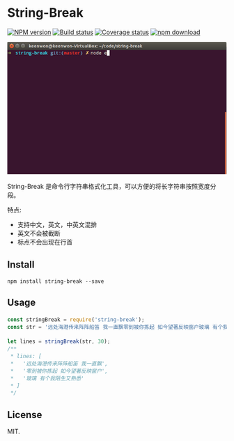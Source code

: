 # String-Break

[![NPM version][npm-image]][npm-url]
[![Build status][azure-image]][azure-url]
[![Coverage status][coveralls-image]][coveralls-url]
[![npm download][download-image]][download-url]

![](./example/screenshot.gif)

String-Break 是命令行字符串格式化工具，可以方便的将长字符串按照宽度分段。
  
特点:

  - 支持中文，英文，中英文混排
  - 英文不会被截断
  - 标点不会出现在行首

## Install

```shell
npm install string-break --save
```

## Usage

```js
const stringBreak = require('string-break');
const str = '远处海港传来阵阵船笛 我一直飘零到被你拣起 如今望著反映窗户玻璃 有个我陌生又熟悉';

let lines = stringBreak(str, 30);
/**
 * lines: [ 
 *   '远处海港传来阵阵船笛 我一直飘',
 *   '零到被你拣起 如今望著反映窗户',
 *   '玻璃 有个我陌生又熟悉'
 * ]
 */
```

## License

MIT.

[npm-image]: https://img.shields.io/npm/v/string-break.svg?maxAge=3600
[npm-url]: https://www.npmjs.com/package/string-break
[azure-image]: https://dev.azure.com/keenwon/github/_apis/build/status/string-break?branchName=master
[azure-url]: https://dev.azure.com/keenwon/github/_build/latest?definitionId=2
[coveralls-image]: https://coveralls.io/repos/github/keenwon/string-break/badge.svg?branch=master
[coveralls-url]: https://coveralls.io/github/keenwon/string-break?branch=master
[download-image]: https://img.shields.io/npm/dm/string-break.svg?maxAge=3600
[download-url]: https://npmjs.org/package/string-break
